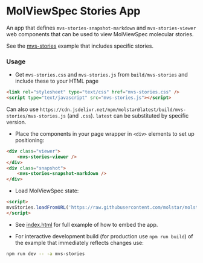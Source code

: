 # MolViewSpec Stories App

An app that defines `mvs-stories-snapshot-markdown` and `mvs-stories-viewer` web components that can be used to view MolViewSpec molecular stories.

See the [mvs-stories](../../examples/mvs-stories) example that includes specific stories.

### Usage

- Get `mvs-stories.css` and `mvs-stories.js` from `build/mvs-stories` and include these to your HTML page

```html
<link rel="stylesheet" type="text/css" href="mvs-stories.css" />
<script type="text/javascript" src="mvs-stories.js"></script>
```

Can also use `https://cdn.jsdelivr.net/npm/molstar@latest/build/mvs-stories/mvs-stories.js` (and `.css`). `latest` can be substituted by specific version.

- Place the components in your page wrapper in `<div>` elements to set up positioning:

```html
<div class="viewer">
    <mvs-stories-viewer />
</div>
<div class="snapshot">
    <mvs-stories-snapshot-markdown />
</div>
```

- Load MolViewSpec state:

```html
<script>
mvsStories.loadFromURL('https://raw.githubusercontent.com/molstar/molstar/master/examples/mvs/1cbs.mvsj');
</script>
```
 
- See [index.html](./index.html) for full example of how to embed the app.

- For interactive development build (for production use `npm run build`) of the example that immediately reflects changes use:

```bash
npm run dev -- -a mvs-stories
```

